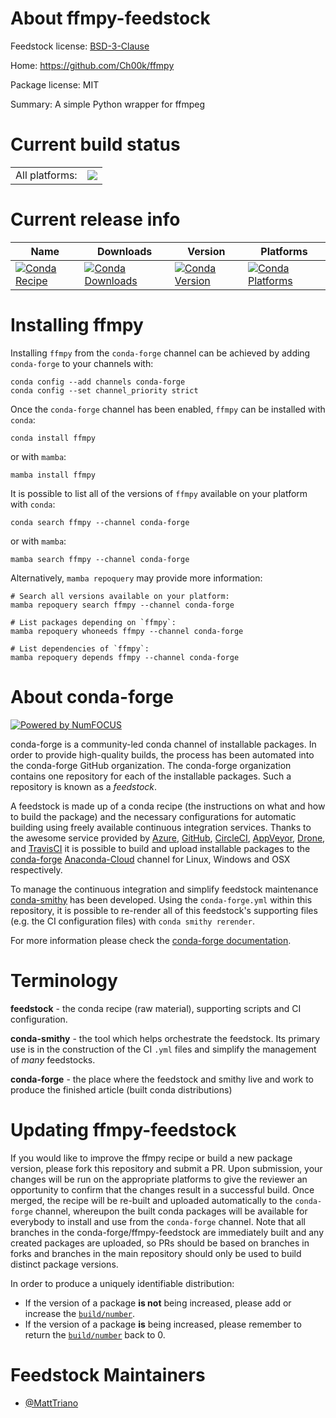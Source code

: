 About ffmpy-feedstock
=====================

Feedstock license: [BSD-3-Clause](https://github.com/conda-forge/ffmpy-feedstock/blob/main/LICENSE.txt)

Home: https://github.com/Ch00k/ffmpy

Package license: MIT

Summary: A simple Python wrapper for ffmpeg

Current build status
====================


<table><tr><td>All platforms:</td>
    <td>
      <a href="https://dev.azure.com/conda-forge/feedstock-builds/_build/latest?definitionId=16876&branchName=main">
        <img src="https://dev.azure.com/conda-forge/feedstock-builds/_apis/build/status/ffmpy-feedstock?branchName=main">
      </a>
    </td>
  </tr>
</table>

Current release info
====================

| Name | Downloads | Version | Platforms |
| --- | --- | --- | --- |
| [![Conda Recipe](https://img.shields.io/badge/recipe-ffmpy-green.svg)](https://anaconda.org/conda-forge/ffmpy) | [![Conda Downloads](https://img.shields.io/conda/dn/conda-forge/ffmpy.svg)](https://anaconda.org/conda-forge/ffmpy) | [![Conda Version](https://img.shields.io/conda/vn/conda-forge/ffmpy.svg)](https://anaconda.org/conda-forge/ffmpy) | [![Conda Platforms](https://img.shields.io/conda/pn/conda-forge/ffmpy.svg)](https://anaconda.org/conda-forge/ffmpy) |

Installing ffmpy
================

Installing `ffmpy` from the `conda-forge` channel can be achieved by adding `conda-forge` to your channels with:

```
conda config --add channels conda-forge
conda config --set channel_priority strict
```

Once the `conda-forge` channel has been enabled, `ffmpy` can be installed with `conda`:

```
conda install ffmpy
```

or with `mamba`:

```
mamba install ffmpy
```

It is possible to list all of the versions of `ffmpy` available on your platform with `conda`:

```
conda search ffmpy --channel conda-forge
```

or with `mamba`:

```
mamba search ffmpy --channel conda-forge
```

Alternatively, `mamba repoquery` may provide more information:

```
# Search all versions available on your platform:
mamba repoquery search ffmpy --channel conda-forge

# List packages depending on `ffmpy`:
mamba repoquery whoneeds ffmpy --channel conda-forge

# List dependencies of `ffmpy`:
mamba repoquery depends ffmpy --channel conda-forge
```


About conda-forge
=================

[![Powered by
NumFOCUS](https://img.shields.io/badge/powered%20by-NumFOCUS-orange.svg?style=flat&colorA=E1523D&colorB=007D8A)](https://numfocus.org)

conda-forge is a community-led conda channel of installable packages.
In order to provide high-quality builds, the process has been automated into the
conda-forge GitHub organization. The conda-forge organization contains one repository
for each of the installable packages. Such a repository is known as a *feedstock*.

A feedstock is made up of a conda recipe (the instructions on what and how to build
the package) and the necessary configurations for automatic building using freely
available continuous integration services. Thanks to the awesome service provided by
[Azure](https://azure.microsoft.com/en-us/services/devops/), [GitHub](https://github.com/),
[CircleCI](https://circleci.com/), [AppVeyor](https://www.appveyor.com/),
[Drone](https://cloud.drone.io/welcome), and [TravisCI](https://travis-ci.com/)
it is possible to build and upload installable packages to the
[conda-forge](https://anaconda.org/conda-forge) [Anaconda-Cloud](https://anaconda.org/)
channel for Linux, Windows and OSX respectively.

To manage the continuous integration and simplify feedstock maintenance
[conda-smithy](https://github.com/conda-forge/conda-smithy) has been developed.
Using the ``conda-forge.yml`` within this repository, it is possible to re-render all of
this feedstock's supporting files (e.g. the CI configuration files) with ``conda smithy rerender``.

For more information please check the [conda-forge documentation](https://conda-forge.org/docs/).

Terminology
===========

**feedstock** - the conda recipe (raw material), supporting scripts and CI configuration.

**conda-smithy** - the tool which helps orchestrate the feedstock.
                   Its primary use is in the construction of the CI ``.yml`` files
                   and simplify the management of *many* feedstocks.

**conda-forge** - the place where the feedstock and smithy live and work to
                  produce the finished article (built conda distributions)


Updating ffmpy-feedstock
========================

If you would like to improve the ffmpy recipe or build a new
package version, please fork this repository and submit a PR. Upon submission,
your changes will be run on the appropriate platforms to give the reviewer an
opportunity to confirm that the changes result in a successful build. Once
merged, the recipe will be re-built and uploaded automatically to the
`conda-forge` channel, whereupon the built conda packages will be available for
everybody to install and use from the `conda-forge` channel.
Note that all branches in the conda-forge/ffmpy-feedstock are
immediately built and any created packages are uploaded, so PRs should be based
on branches in forks and branches in the main repository should only be used to
build distinct package versions.

In order to produce a uniquely identifiable distribution:
 * If the version of a package **is not** being increased, please add or increase
   the [``build/number``](https://docs.conda.io/projects/conda-build/en/latest/resources/define-metadata.html#build-number-and-string).
 * If the version of a package **is** being increased, please remember to return
   the [``build/number``](https://docs.conda.io/projects/conda-build/en/latest/resources/define-metadata.html#build-number-and-string)
   back to 0.

Feedstock Maintainers
=====================

* [@MattTriano](https://github.com/MattTriano/)

